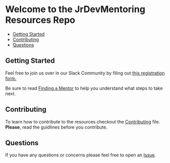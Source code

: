 # Welcome to the JrDevMentoring Resources Repo

* [Getting Started](#gettingStarted)
* [Contributing](#contributing)
* [Questions](#questions)

## Getting Started[](#gettingStarted)

Feel free to join us over in our Slack Community by filing out [this registration form.](https://slackpass.io/jr-dev-mentoring)

Be sure to read [Finding a Mentor](https://github.com/JrDevMentoring/resources/blob/master/Finding-a-Mentor.md) to help you understand what steps to take next.

## Contributing[](#contributing)

To learn how to contribute to the resources checkout the [Contributing](https://github.com/JrDevMentoring/resources/blob/master/Contributing.md) file. **Please**, read the guidlines before you contribute.

## Questions[](#questions)

If you have any questions or concerns please feel free to open an [Issue](https://github.com/JrDevMentoring/resources/issues).